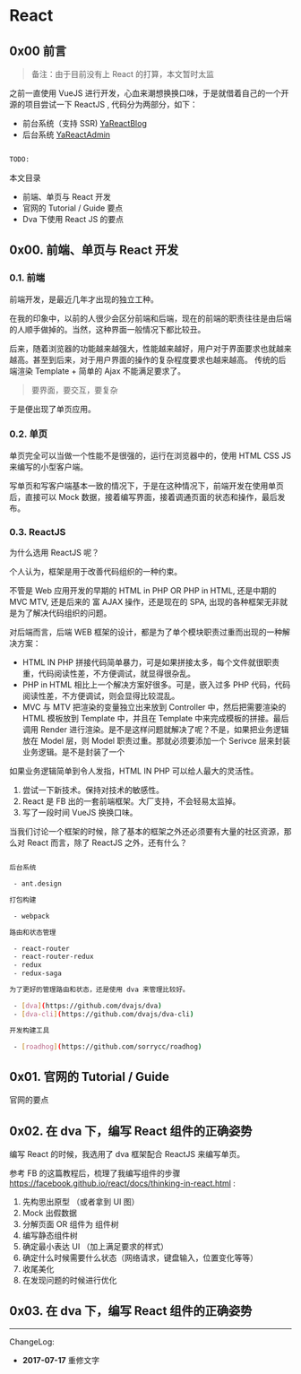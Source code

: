 # React
## 0x00 前言

> 备注：由于目前没有上 React 的打算，本文暂时太监

之前一直使用 VueJS 进行开发，心血来潮想换换口味，于是就借着自己的一个开源的项目尝试一下 ReactJS , 代码分为两部分，如下：

 - 前台系统（支持 SSR) [YaReactBlog](https://github.com/twocucao/YaReactBlog)
 - 后台系统 [YaReactAdmin](https://github.com/twocucao/YaReactAdmin)

```bash

TODO:

```

<!-- more -->

本文目录

 - 前端、单页与 React 开发
 - 官网的 Tutorial / Guide 要点
 - Dva 下使用 React JS 的要点

## 0x00. 前端、单页与 React 开发

### 0.1. 前端

前端开发，是最近几年才出现的独立工种。

在我的印象中，以前的人很少会区分前端和后端，现在的前端的职责往往是由后端的人顺手做掉的。当然，这种界面一般情况下都比较丑。

后来，随着浏览器的功能越来越强大，性能越来越好，用户对于界面要求也就越来越高。甚至到后来，对于用户界面的操作的复杂程度要求也越来越高。 传统的后端渲染 Template + 简单的 Ajax 不能满足要求了。

> 要界面，要交互，要复杂

于是便出现了单页应用。

### 0.2. 单页

单页完全可以当做一个性能不是很强的，运行在浏览器中的，使用 HTML CSS JS 来编写的小型客户端。

写单页和写客户端基本一致的情况下，于是在这种情况下，前端开发在使用单页后，直接可以 Mock 数据，接着编写界面，接着调通页面的状态和操作，最后发布。

### 0.3. ReactJS

为什么选用 ReactJS 呢？

个人认为，框架是用于改善代码组织的一种约束。

不管是 Web 应用开发的早期的 HTML in PHP OR PHP in HTML, 还是中期的 MVC MTV, 还是后来的 富 AJAX 操作，还是现在的 SPA, 出现的各种框架无非就是为了解决代码组织的问题。

对后端而言，后端 WEB 框架的设计，都是为了单个模块职责过重而出现的一种解决方案：

 - HTML IN PHP 拼接代码简单暴力，可是如果拼接太多，每个文件就很职责重，代码阅读性差，不方便调试，就显得很杂乱。
 - PHP in HTML 相比上一个解决方案好很多。可是，嵌入过多 PHP 代码，代码阅读性差，不方便调试，则会显得比较混乱。
 - MVC 与 MTV 把渲染的变量独立出来放到 Controller 中，然后把需要渲染的 HTML 模板放到 Template 中，并且在 Template 中来完成模板的拼接。最后调用 Render 进行渲染。是不是这样问题就解决了呢？不是，如果把业务逻辑放在 Model 层，则 Model 职责过重。那就必须要添加一个 Serivce 层来封装业务逻辑。是不是封装了一个

如果业务逻辑简单到令人发指，HTML IN PHP 可以给人最大的灵活性。

1. 尝试一下新技术。保持对技术的敏感性。
2. React 是 FB 出的一套前端框架。大厂支持，不会轻易太监掉。
3. 写了一段时间 VueJS 换换口味。

当我们讨论一个框架的时候，除了基本的框架之外还必须要有大量的社区资源，那么对 React 而言，除了 ReactJS 之外，还有什么？

```bash

后台系统

 - ant.design

打包构建

 - webpack

路由和状态管理

 - react-router
 - react-router-redux
 - redux
 - redux-saga

为了更好的管理路由和状态，还是使用 dva 来管理比较好。

 - [dva](https://github.com/dvajs/dva)
 - [dva-cli](https://github.com/dvajs/dva-cli)

开发构建工具

 - [roadhog](https://github.com/sorrycc/roadhog)

```

## 0x01. 官网的 Tutorial / Guide

官网的要点

## 0x02. 在 dva 下，编写 React 组件的正确姿势

编写 React 的时候，我选用了 dva 框架配合 ReactJS 来编写单页。

参考 FB 的这篇教程后，梳理了我编写组件的步骤 https://facebook.github.io/react/docs/thinking-in-react.html :

1. 先构思出原型 （或者拿到 UI 图）
2. Mock 出假数据
3. 分解页面 OR 组件为 组件树
4. 编写静态组件树
5. 确定最小表达 UI （加上满足要求的样式）
6. 确定什么时候需要什么状态（网络请求，键盘输入，位置变化等等）
7. 收尾美化
8. 在发现问题的时候进行优化

## 0x03. 在 dva 下，编写 React 组件的正确姿势

---
ChangeLog:
 - **2017-07-17** 重修文字
